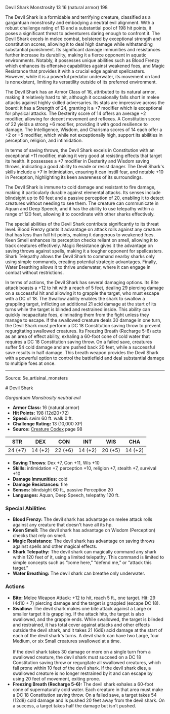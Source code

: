 <MonsterName/>Devil Shark</MonsterName>
<CreatureType/>Monstrosity</CreatureType>
<CR/>13</CR>
<AC/>16 (natural armor)</AC>
<HP/>198</HP>
<summary>The Devil Shark is a formidable and terrifying creature, classified as a gargantuan monstrosity and embodying a neutral evil alignment. With a robust challenge rating of 13 and a substantial pool of 198 hit points, it poses a significant threat to adventurers daring enough to confront it. The Devil Shark excels in melee combat, bolstered by exceptional strength and constitution scores, allowing it to deal high damage while withstanding substantial punishment. Its significant damage immunities and resistances further increase its durability, making it a fierce opponent in aquatic environments. Notably, it possesses unique abilities such as Blood Frenzy which enhances its offensive capabilities against weakened foes, and Magic Resistance that provides it with a crucial edge against spellcasters. However, while it is a powerful predator underwater, its movement on land is nonexistent, limiting its versatility outside of its preferred environment.</summary>

<detail>

The Devil Shark has an Armor Class of 16, attributed to its natural armor, making it relatively hard to hit, although it occasionally falls short in melee attacks against highly skilled adversaries. Its stats are impressive across the board: it has a Strength of 24, granting it a +7 modifier which is exceptional for physical attacks. The Dexterity score of 14 offers an average +2 modifier, allowing for decent movement and reflexes. A Constitution score of 22 yields a strong +6 modifier, providing it with good resilience to damage. The Intelligence, Wisdom, and Charisma scores of 14 each offer a +2 or +5 modifier, which while not exceptionally high, support its abilities in perception, religion, and intimidation.

In terms of saving throws, the Devil Shark excels in Constitution with an exceptional +11 modifier, making it very good at resisting effects that target its health. It possesses a +7 modifier in Dexterity and Wisdom saving throws, indicating a good ability to evade or resist danger. The Devil Shark's skills include a +7 in Intimidation, ensuring it can instill fear, and notable +10 in Perception, highlighting its keen awareness of its surroundings.

The Devil Shark is immune to cold damage and resistant to fire damage, making it particularly durable against elemental attacks. Its senses include blindsight up to 60 feet and a passive perception of 20, enabling it to detect creatures without needing to see them. The creature can communicate in Aquan and Deep Speech, and it has the ability to use telepathy within a range of 120 feet, allowing it to coordinate with other sharks effectively.

The special abilities of the Devil Shark contribute significantly to its threat level. Blood Frenzy grants it advantage on attack rolls against any creature that has less than full hit points, making it dangerous to weakened foes. Keen Smell enhances its perception checks reliant on smell, allowing it to track creatures effectively. Magic Resistance gives it the advantage on saving throws against spells, making it a tougher opponent for spellcasters. Shark Telepathy allows the Devil Shark to command nearby sharks only using simple commands, creating potential strategic advantages. Finally, Water Breathing allows it to thrive underwater, where it can engage in combat without restrictions.

In terms of actions, the Devil Shark has several damaging options. Its Bite attack boasts a +12 to hit with a reach of 5 feet, dealing 29 piercing damage on a successful hit and allowing it to grapple the target, who must escape with a DC of 18. The Swallow ability enables the shark to swallow a grappling target, inflicting an additional 21 acid damage at the start of its turns while the target is blinded and restrained inside. This ability can quickly incapacitate foes, eliminating them from the fight unless they manage to escape. If the swallowed creature deals 30 damage in one turn, the Devil Shark must perform a DC 18 Constitution saving throw to prevent regurgitating swallowed creatures. Its Freezing Breath (Recharge 5-6) acts as an area of effect ability, exhaling a 60-foot cone of cold water that requires a DC 18 Constitution saving throw. On a failed save, creatures suffer 54 cold damage and are pushed back 20 feet, while a successful save results in half damage. This breath weapon provides the Devil Shark with a powerful option to control the battlefield and deal substantial damage to multiple foes at once.</detail>



---

Source: 5e_artisinal_monsters

<statblock>
# Devil Shark

*Gargantuan* *Monstrosity* *neutral evil*

- **Armor Class:** 16 (natural armor)
- **Hit Points:** 198 (12d20+72)
- **Speed:** swim 60 ft. walk 0 ft.
- **Challenge Rating:** 13 (10,000 XP)
- **Source:** [Creature Codex](https://koboldpress.com/kpstore/product/creature-codex-for-5th-edition-dnd) page 98

| STR | DEX | CON | INT | WIS | CHA |
| --- | --- | --- | --- | --- | --- |
| 24 (+7) | 14 (+2) | 22 (+6) | 14 (+2) | 20 (+5) | 14 (+2) |

- **Saving Throws**: Dex +7, Con +11, Wis +10
- **Skills:** intimidation +7, perception +10, religion +7, stealth +7, survival +10
- **Damage Immunities:** cold
- **Damage Resistances:** fire
- **Senses:** blindsight 60 ft., passive Perception 20
- **Languages:** Aquan, Deep Speech, telepathy 120 ft.

### Special Abilities

- **Blood Frenzy:** The devil shark has advantage on melee attack rolls against any creature that doesn't have all its hp.
- **Keen Smell:** The devil shark has advantage on Wisdom (Perception) checks that rely on smell.
- **Magic Resistance:** The devil shark has advantage on saving throws against spells and other magical effects.
- **Shark Telepathy:** The devil shark can magically command any shark within 120 feet of it, using a limited telepathy. This command is limited to simple concepts such as “come here,” “defend me,” or “attack this target.”
- **Water Breathing:** The devil shark can breathe only underwater.

### Actions

- **Bite:** Melee Weapon Attack: +12 to hit, reach 5 ft., one target. Hit: 29 (4d10 + 7) piercing damage and the target is grappled (escape DC 18).
- **Swallow:** The devil shark makes one bite attack against a Large or smaller target it is grappling. If the attack hits, the target is also swallowed, and the grapple ends. While swallowed, the target is blinded and restrained, it has total cover against attacks and other effects outside the devil shark, and it takes 21 (6d6) acid damage at the start of each of the devil shark's turns. A devil shark can have two Large, four Medium, or six Small creatures swallowed at a time. <br><br>If the devil shark takes 30 damage or more on a single turn from a swallowed creature, the devil shark must succeed on a DC 18 Constitution saving throw or regurgitate all swallowed creatures, which fall prone within 10 feet of the devil shark. If the devil shark dies, a swallowed creature is no longer restrained by it and can escape by using 20 feet of movement, exiting prone.
- **Freezing Breath (Recharge 5-6):** The devil shark exhales a 60-foot cone of supernaturally cold water. Each creature in that area must make a DC 18 Constitution saving throw. On a failed save, a target takes 54 (12d8) cold damage and is pushed 20 feet away from the devil shark. On a success, a target takes half the damage but isn't pushed.


</statblock>



